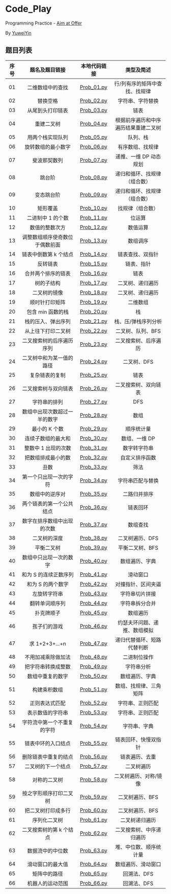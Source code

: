 # Code_Play

Programming Practice - [Aim at Offer](https://www.nowcoder.com/ta/coding-interviews)

By [YuweiYin](https://github.com/YuweiYin)

## 题目列表

序号 | 题名及题目链接 | 本地代码链接 | 类型及简述
:-: | :-: | :-: | :-:
01 | 二维数组中的查找 | [Prob_01.py](./source_code/Prob_01.py) | 行/列有序的矩阵中查找、找规律
02 | 替换空格 | [Prob_02.py](./source_code/Prob_02.py) | 字符串、字符替换
03 | 从尾到头打印链表 | [Prob_03.py](./source_code/Prob_03.py) | 链表
04 | 重建二叉树 | [Prob_04.py](./source_code/Prob_04.py) | 根据前序遍历和中序遍历结果重建二叉树
05 | 用两个栈实现队列 | [Prob_05.py](./source_code/Prob_05.py) | 队列、栈
06 | 旋转数组的最小数字 | [Prob_06.py](./source_code/Prob_06.py) | 有序数组、找规律
07 | 斐波那契数列 | [Prob_07.py](./source_code/Prob_07.py) | 递推、一维 DP 动态规划
08 | 跳台阶 | [Prob_08.py](./source_code/Prob_08.py) | 递归和循环、找规律（组合数）
09 | 变态跳台阶 | [Prob_09.py](./source_code/Prob_09.py) | 递归和循环、找规律（组合数）
10 | 矩形覆盖 | [Prob_10.py](./source_code/Prob_10.py) | 找规律（组合数）
11 | 二进制中 1 的个数 | [Prob_11.py](./source_code/Prob_11.py) | 位运算
12 | 数值的整数次方 | [Prob_12.py](./source_code/Prob_12.py) | 数值运算
13 | 调整数组顺序使奇数位于偶数前面 | [Prob_13.py](./source_code/Prob_13.py) | 数组调序
14 | 链表中倒数第 k 个结点 | [Prob_14.py](./source_code/Prob_14.py) | 链表查找、双指针
15 | 反转链表 | [Prob_15.py](./source_code/Prob_15.py) | 链表、指针
16 | 合并两个排序的链表 | [Prob_16.py](./source_code/Prob_16.py) | 链表
17 | 树的子结构 | [Prob_17.py](./source_code/Prob_17.py) | 二叉树、递归遍历
18 | 二叉树的镜像 | [Prob_18.py](./source_code/Prob_18.py) | 二叉树、递归遍历
19 | 顺时针打印矩阵 | [Prob_19.py](./source_code/Prob_19.py) | 二维数组
20 | 包含 min 函数的栈 | [Prob_20.py](./source_code/Prob_20.py) | 栈
21 | 栈的压入、弹出序列 | [Prob_21.py](./source_code/Prob_21.py) | 栈、压/弹栈序列分析
22 | 从上往下打印二叉树 | [Prob_22.py](./source_code/Prob_22.py) | 二叉树、队列、BFS
23 | 二叉搜索树的后序遍历序列 | [Prob_23.py](./source_code/Prob_23.py) | 二叉搜索树、后序遍历
24 | 二叉树中和为某一值的路径 | [Prob_24.py](./source_code/Prob_24.py) | 二叉树、DFS
25 | 复杂链表的复制 | [Prob_25.py](./source_code/Prob_25.py) | 链表
26 | 二叉搜索树与双向链表 | [Prob_26.py](./source_code/Prob_26.py) | 二叉搜索树、双向链表
27 | 字符串的排列 | [Prob_27.py](./source_code/Prob_27.py) | DFS
28 | 数组中出现次数超过一半的数字 | [Prob_28.py](./source_code/Prob_28.py) | 数组
29 | 最小的 K 个数 | [Prob_29.py](./source_code/Prob_29.py) | 顺序统计量
30 | 连续子数组的最大和 | [Prob_30.py](./source_code/Prob_30.py) | 数组、一维 DP
31 | 整数中 1 出现的次数 | [Prob_31.py](./source_code/Prob_31.py) | 数字转字符串
32 | 把数组排成最小的数 | [Prob_32.py](./source_code/Prob_32.py) | 自定义排序函数
33 | 丑数 | [Prob_33.py](./source_code/Prob_33.py) | 筛法
34 | 第一个只出现一次的字符 | [Prob_34.py](./source_code/Prob_34.py) | 字符串匹配与替换
35 | 数组中的逆序对 | [Prob_35.py](./source_code/Prob_35.py) | 二路归并排序
36 | 两个链表的第一个公共结点 | [Prob_36.py](./source_code/Prob_36.py) | 链表回环
37 | 数字在排序数组中出现的次数 | [Prob_37.py](./source_code/Prob_37.py) | 数组查找
38 | 二叉树的深度 | [Prob_38.py](./source_code/Prob_38.py) | 二叉树遍历、DFS
39 | 平衡二叉树 | [Prob_39.py](./source_code/Prob_39.py) | 平衡二叉树、BFS
40 | 数组中只出现一次的数字 | [Prob_40.py](./source_code/Prob_40.py) | 数组遍历、字典
41 | 和为 S 的连续正数序列 | [Prob_41.py](./source_code/Prob_41.py) | 滑动窗口
42 | 和为 S 的两个数字 | [Prob_42.py](./source_code/Prob_42.py) | 对撞指针、区间夹逼
43 | 左旋转字符串 | [Prob_43.py](./source_code/Prob_43.py) | 字符串切片拼接
44 | 翻转单词顺序列 | [Prob_44.py](./source_code/Prob_44.py) | 字符串拆分合并
45 | 扑克牌顺子 | [Prob_45.py](./source_code/Prob_45.py) | 数组遍历
46 | 孩子们的游戏 | [Prob_46.py](./source_code/Prob_46.py) | 约瑟夫环问题、递推、数组模拟
47 | 求 1+2+3+...+n | [Prob_47.py](./source_code/Prob_47.py) | 递归代替循环、短路代替判断
48 | 不用加减乘除做加法 | [Prob_48.py](./source_code/Prob_48.py) | 二进制位操作
49 | 把字符串转换成整数 | [Prob_49.py](./source_code/Prob_49.py) | 字符串分析
50 | 数组中重复的数字 | [Prob_50.py](./source_code/Prob_50.py) | 数组遍历、字典
51 | 构建乘积数组 | [Prob_51.py](./source_code/Prob_51.py) | 数组、找规律、三角矩阵
52 | 正则表达式匹配 | [Prob_52.py](./source_code/Prob_52.py) | 字符串、正则匹配
53 | 表示数值的字符串 | [Prob_53.py](./source_code/Prob_53.py) | 字符串、正则匹配
54 | 字符流中第一个不重复的字符 | [Prob_54.py](./source_code/Prob_54.py) | 字符串、字典
55 | 链表中环的入口结点 | [Prob_55.py](./source_code/Prob_55.py) | 链表回环、快慢双指针
56 | 删除链表中重复的结点 | [Prob_56.py](./source_code/Prob_56.py) | 链表遍历、去重
57 | 二叉树的下一个结点 | [Prob_57.py](./source_code/Prob_57.py) | 二叉树遍历
58 | 对称的二叉树 | [Prob_58.py](./source_code/Prob_58.py) | 二叉树遍历、对称/镜像
59 | 按之字形顺序打印二叉树 | [Prob_59.py](./source_code/Prob_59.py) | 二叉树遍历、BFS
60 | 把二叉树打印成多行 | [Prob_60.py](./source_code/Prob_60.py) | 二叉树遍历、BFS
61 | 序列化二叉树 | [Prob_61.py](./source_code/Prob_61.py) | 二叉树递归遍历
62 | 二叉搜索树的第 k 个结点 | [Prob_62.py](./source_code/Prob_62.py) | 二叉搜索树、中序递归遍历
63 | 数据流中的中位数 | [Prob_63.py](./source_code/Prob_63.py) | 堆、中位数、顺序统计量
64 | 滑动窗口的最大值 | [Prob_64.py](./source_code/Prob_64.py) | 数组遍历、滑动窗口
65 | 矩阵中的路径 | [Prob_65.py](./source_code/Prob_65.py) | 回溯法、DFS
66 | 机器人的运动范围 | [Prob_66.py](./source_code/Prob_66.py) | 回溯法、DFS
